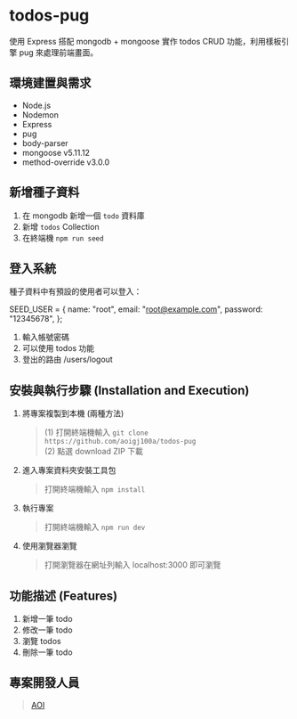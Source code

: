# todos-pug

使用 Express 搭配 mongodb + mongoose 實作 todos CRUD 功能，利用樣板引擎 pug 來處理前端畫面。

## 環境建置與需求

- Node.js
- Nodemon
- Express
- pug
- body-parser
- mongoose v5.11.12
- method-override v3.0.0

## 新增種子資料

1. 在 mongodb 新增一個 `todo` 資料庫
2. 新增 `todos` Collection
3. 在終端機 `npm run seed`

## 登入系統

種子資料中有預設的使用者可以登入：

SEED_USER = {
name: "root",
email: "root@example.com",
password: "12345678",
};

1. 輸入帳號密碼
2. 可以使用 todos 功能
3. 登出的路由 /users/logout

## 安裝與執行步驟 (Installation and Execution)

1. 將專案複製到本機 (兩種方法)

   > (1) 打開終端機輸入
   > `git clone https://github.com/aoigj100a/todos-pug`</br>
   > (2) 點選 download ZIP 下載

2. 進入專案資料夾安裝工具包

   > 打開終端機輸入
   > `npm install`

3. 執行專案

   > 打開終端機輸入
   > `npm run dev`

4. 使用瀏覽器瀏覽
   > 打開瀏覽器在網址列輸入 localhost:3000 即可瀏覽

## 功能描述 (Features)

1. 新增一筆 todo
2. 修改一筆 todo
3. 瀏覽 todos
4. 刪除一筆 todo

## 專案開發人員

> [AOI](https://github.com/aoigj100a)
